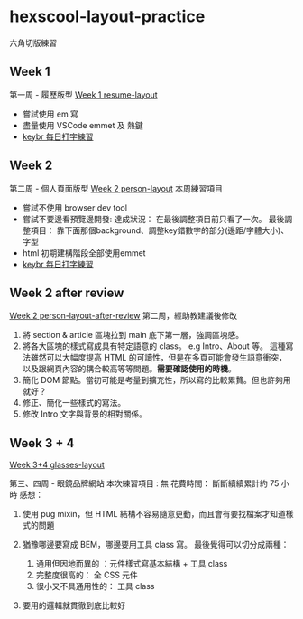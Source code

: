 # hexscool-layout-practice
六角切版練習

## Week 1
第一周 - 履歷版型
[Week 1 resume-layout](https://shunnnet.github.io/hexscool-layout-practice/%E7%AC%AC%E4%B8%80%E5%91%A8/resume.html)
- 嘗試使用 em 寫
- 盡量使用 VSCode emmet 及 熱鍵
- [keybr 每日打字練習](https://www.keybr.com/)

## Week 2
第二周 - 個人頁面版型
[Week 2 person-layout](https://shunnnet.github.io/hexscool-layout-practice/%E7%AC%AC%E4%BA%8C%E5%91%A8/person.html)
本周練習項目
- 嘗試不使用 browser dev tool
- 嘗試不要邊看預覽邊開發: 
  達成狀況： 在最後調整項目前只看了一次。
  最後調整項目： 靠下面那個background、調整key錯數字的部分(邊距/字體大小)、字型
- html 初期建構階段全部使用emmet
- [keybr 每日打字練習](https://www.keybr.com/)

## Week 2 after review
[Week 2 person-layout-after-review](https://shunnnet.github.io/hexscool-layout-practice/%E7%AC%AC%E4%BA%8C%E5%91%A8-%E6%94%B9/person.html)
第二周，經助教建議後修改
1. 將 section & article 區塊拉到 main 底下第一層，強調區塊感。
2. 將各大區塊的樣式寫成具有特定語意的 class。 e.g Intro、About 等。
   這種寫法雖然可以大幅度提高 HTML 的可讀性，但是在多頁可能會發生語意衝突，以及跟網頁內容的耦合較高等等問題。**需要確認使用的時機**。
3. 簡化 DOM 節點。當初可能是考量到擴充性，所以寫的比較累贅。但也許夠用就好？
4. 修正、簡化一些樣式的寫法。
5. 修改 Intro 文字與背景的相對關係。

## Week 3 + 4
[Week 3+4 glasses-layout](https://shunnnet.github.io/hexscool-layout-practice/第三、四周/public/)

第三、四周 - 眼鏡品牌網站
本次練習項目 : 無
花費時間： 斷斷續續累計約 75 小時
感想：
1. 使用 pug mixin，但 HTML 結構不容易隨意更動，而且會有要找檔案才知道樣式的問題
2. 猶豫哪邊要寫成 BEM，哪邊要用工具 class 寫。
   最後覺得可以切分成兩種：
   1. 通用但因地而異的 ：元件樣式寫基本結構 + 工具 class
   2. 完整度很高的： 全 CSS 元件
   3. 很小又不具通用性的： 工具 class 
   
3. 要用的邏輯就貫徹到底比較好